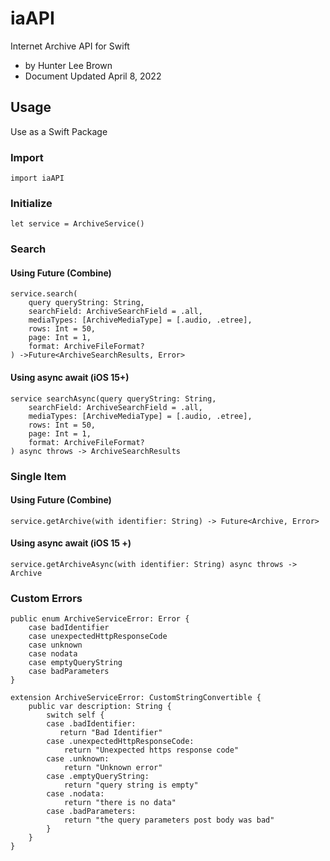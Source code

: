 # iaAPI

Internet Archive API for Swift
- by Hunter Lee Brown
- Document Updated April 8, 2022

## Usage
Use as a Swift Package

### Import
    import iaAPI

### Initialize
    let service = ArchiveService()

### Search
#### Using Future (Combine)
    service.search(
        query queryString: String,
        searchField: ArchiveSearchField = .all,
        mediaTypes: [ArchiveMediaType] = [.audio, .etree],
        rows: Int = 50,
        page: Int = 1,
        format: ArchiveFileFormat?
    ) ->Future<ArchiveSearchResults, Error>
    
#### Using async await (iOS 15+)
    service searchAsync(query queryString: String,
        searchField: ArchiveSearchField = .all,
        mediaTypes: [ArchiveMediaType] = [.audio, .etree],
        rows: Int = 50,
        page: Int = 1,
        format: ArchiveFileFormat?
    ) async throws -> ArchiveSearchResults

### Single Item
#### Using Future (Combine)
    service.getArchive(with identifier: String) -> Future<Archive, Error> 

#### Using async await (iOS 15 +)
    service.getArchiveAsync(with identifier: String) async throws -> Archive

### Custom Errors
    public enum ArchiveServiceError: Error {
        case badIdentifier
        case unexpectedHttpResponseCode
        case unknown
        case nodata
        case emptyQueryString
        case badParameters
    }

    extension ArchiveServiceError: CustomStringConvertible {
        public var description: String {
            switch self {
            case .badIdentifier:
               return "Bad Identifier"
            case .unexpectedHttpResponseCode:
                return "Unexpected https response code"
            case .unknown:
                return "Unknown error"
            case .emptyQueryString:
                return "query string is empty"
            case .nodata:
                return "there is no data"
            case .badParameters:
                return "the query parameters post body was bad"
            }
        }
    }
